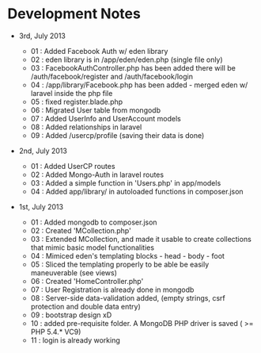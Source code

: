 # Development Notes

* 3rd, July 2013
	* 01 : Added Facebook Auth w/ eden library
	* 02 : eden library is in /app/eden/eden.php (single file only)
	* 03 : FacebookAuthController.php has been added there will be /auth/facebook/register and /auth/facebook/login
	* 04 : /app/library/Facebook.php has been added  - merged eden w/ laravel inside the php file
	* 05 : fixed register.blade.php
	* 06 : Migrated User table from mongodb
	* 07 : Added UserInfo and UserAccount models
	* 08 : Added relationships in laravel
	* 09 : Added /usercp/profile (saving their data is done)

* 2nd, July 2013
	* 01 : Added UserCP routes
	* 02 : Added Mongo-Auth in laravel routes
	* 03 : Added a simple function in 'Users.php' in app/models
	* 04 : Added app/library/ in autoloaded functions in composer.json
* 1st, July 2013
	* 01 : Added mongodb to composer.json
	* 02 : Created 'MCollection.php'
	* 03 : Extended MCollection, and made it usable to create collections that mimic basic model functionalities
	* 04 : Mimiced eden's templating blocks - head - body - foot
	* 05 : Sliced the templating properly to be able be easily maneuverable (see views)
	* 06 : Created 'HomeController.php'
	* 07 : User Registration is already done in mongodb
	* 08 : Server-side data-validation added, (empty strings, csrf protection and double data entry)
	* 09 : bootstrap design xD
	* 10 : added pre-requisite folder. A MongoDB PHP driver is saved ( >= PHP 5.4.* VC9)
	* 11 : login is already working